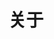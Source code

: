 ---
title: 关于
type: "about"
coders:
- name: Nomango
  avatar: /assets/images/avatar/Nomango.jpg
  role: 引擎开发
  join_date: 2016.12
  description: 将来绝对不会做游戏，却一直热衷于学习游戏引擎的程序猿一枚。擅长C/C++/java/Qt/Cocos/html。
  blog: Nomango 的博客
  blog_url: http://www.nomango.cn
- name: 益文友 Allen
  avatar: /assets/images/avatar/Allen.jpg
  role: 引擎测试
  join_date: 2017.8
  description: 热爱编程的中学生，写代码速度一般，但是扯淡速度全宇宙第一。
  blog: Allen的博客
  blog_url: http://blog.csdn.net/yiwenyoucod
---